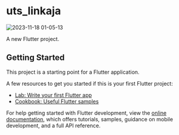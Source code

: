 # uts_linkaja

![2023-11-18 01-05-13](https://github.com/rafysp/Pemrograman-Mobile-2023-TI-3E/assets/93295475/f629f937-8a11-467b-b6ef-e8dfcf125a36)


A new Flutter project.

## Getting Started

This project is a starting point for a Flutter application.

A few resources to get you started if this is your first Flutter project:

- [Lab: Write your first Flutter app](https://docs.flutter.dev/get-started/codelab)
- [Cookbook: Useful Flutter samples](https://docs.flutter.dev/cookbook)

For help getting started with Flutter development, view the
[online documentation](https://docs.flutter.dev/), which offers tutorials,
samples, guidance on mobile development, and a full API reference.
